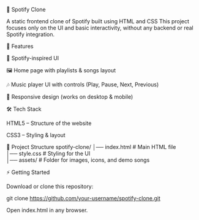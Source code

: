 🎵 Spotify Clone

A static frontend clone of Spotify built using HTML and CSS
This project focuses only on the UI and basic interactivity, without any backend or real Spotify integration.

🚀 Features

🎨 Spotify-inspired UI

🖼️ Home page with playlists & songs layout

🎶 Music player UI with controls (Play, Pause, Next, Previous)

📱 Responsive design (works on desktop & mobile)

🛠️ Tech Stack

HTML5 – Structure of the website

CSS3 – Styling & layout



📂 Project Structure
spotify-clone/
│── index.html        # Main HTML file  
│── style.css         # Styling for the UI  
│── assets/        # Folder for images, icons, and demo songs 


⚡ Getting Started

Download or clone this repository:

git clone https://github.com/your-username/spotify-clone.git


Open index.html in any browser.
